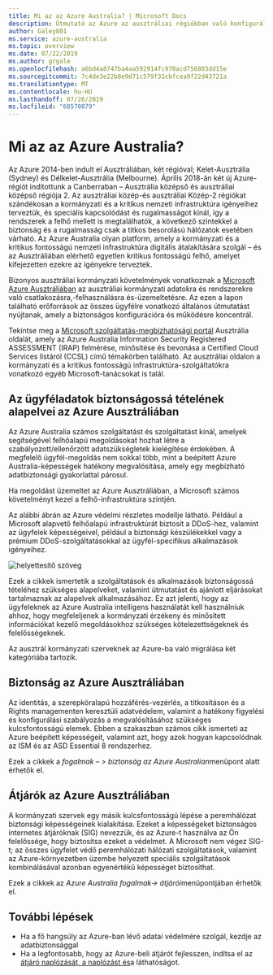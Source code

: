 ```yaml
---
title: Mi az az Azure Australia? | Microsoft Docs
description: Útmutató az Azure az ausztráliai régiókban való konfigurálásához az ausztráliai kormányzati szabályzatok, rendeletek és jogszabályok konkrét követelményeinek kielégítése érdekében.
author: Galey801
ms.service: azure-australia
ms.topic: overview
ms.date: 07/22/2019
ms.author: grgale
ms.openlocfilehash: a6bd4a8747ba4aa592914fc970acd756803dd15e
ms.sourcegitcommit: 7c4de3e22b8e9d71c579f31cbfcea9f22d43721a
ms.translationtype: MT
ms.contentlocale: hu-HU
ms.lasthandoff: 07/26/2019
ms.locfileid: "68570879"
---
```

# <a name="what-is-azure-australia"></a>Mi az az Azure Australia?

Az Azure 2014-ben indult el Ausztráliában, két régióval; Kelet-Ausztrália (Sydney) és Délkelet-Ausztrália (Melbourne). Április 2018-án két új Azure-régiót indítottunk a Canberraban – Ausztrália középső és ausztráliai középső régiója 2. Az ausztráliai közép-és ausztráliai Közép-2 régiókat szándékosan a kormányzati és a kritikus nemzeti infrastruktúra igényeihez terveztük, és speciális kapcsolódást és rugalmasságot kínál, így a rendszerek a felhő mellett is megtalálhatók, a következő szintekkel a biztonság és a rugalmasság csak a titkos besorolású hálózatok esetében várható. Az Azure Australia olyan platform, amely a kormányzati és a kritikus fontosságú nemzeti infrastruktúra digitális átalakítására szolgál – és az Ausztráliában elérhető egyetlen kritikus fontosságú felhő, amelyet kifejezetten ezekre az igényekre terveztek.

Bizonyos ausztráliai kormányzati követelmények vonatkoznak a [Microsoft Azure Ausztráliában](https://azure.microsoft.com/global-infrastructure/australia/) az ausztráliai kormányzati adatokra és rendszerekre való csatlakozásra,-felhasználásra és-üzemeltetésre. Az ezen a lapon található erőforrások az összes ügyfélre vonatkozó általános útmutatást nyújtanak, amely a biztonságos konfigurációra és működésre koncentrál.

Tekintse meg a [Microsoft szolgáltatás-megbízhatósági portál](https://aka.ms/au-irap) Ausztrália oldalát, amely az Azure Australia Information Security Registered ASSESSMENT (IRAP) felmérése, minősítése és bevonása a Certified Cloud Services listáról (CCSL) című témakörben található. Az ausztráliai oldalon a kormányzati és a kritikus fontosságú infrastruktúra-szolgáltatókra vonatkozó egyéb Microsoft-tanácsokat is talál.

## <a name="principles-for-securing-customer-data-in-azure-australia"></a>Az ügyféladatok biztonságossá tételének alapelvei az Azure Ausztráliában

Az Azure Australia számos szolgáltatást és szolgáltatást kínál, amelyek segítségével felhőalapú megoldásokat hozhat létre a szabályozott/ellenőrzött adatszükségletek kielégítése érdekében. A megfelelő ügyfél-megoldás nem sokkal több, mint a beépített Azure Australia-képességek hatékony megvalósítása, amely egy megbízható adatbiztonsági gyakorlattal párosul.

Ha megoldást üzemeltet az Azure Ausztráliában, a Microsoft számos követelményt kezel a felhő-infrastruktúra szintjén.

Az alábbi ábrán az Azure védelmi részletes modellje látható. Például a Microsoft alapvető felhőalapú infrastruktúrát biztosít a DDoS-hez, valamint az ügyfelek képességeivel, például a biztonsági készülékekkel vagy a prémium DDoS-szolgáltatásokkal az ügyfél-specifikus alkalmazások igényeihez.

![helyettesítő szöveg](media/defenceindepth.png)

Ezek a cikkek ismertetik a szolgáltatások és alkalmazások biztonságossá tételéhez szükséges alapelveket, valamint útmutatást és ajánlott eljárásokat tartalmaznak az alapelvek alkalmazásához. Ez azt jelenti, hogy az ügyfeleknek az Azure Australia intelligens használatát kell használniuk ahhoz, hogy megfeleljenek a kormányzati érzékeny és minősített információkat kezelő megoldásokhoz szükséges kötelezettségeknek és felelősségeknek.

Az ausztrál kormányzati szerveknek az Azure-ba való migrálása két kategóriába tartozik.

## <a name="security-in-azure-australia"></a>Biztonság az Azure Ausztráliában

Az identitás, a szerepköralapú hozzáférés-vezérlés, a titkosításon és a Rights managementen keresztüli adatvédelem, valamint a hatékony figyelési és konfigurálási szabályozás a megvalósításához szükséges kulcsfontosságú elemek. Ebben a szakaszban számos cikk ismerteti az Azure beépített képességeit, valamint azt, hogy azok hogyan kapcsolódnak az ISM és az ASD Essential 8 rendszerhez.

Ezek a cikkek a *fogalmak – > biztonság az Azure Australian*menüpont alatt érhetők el.

## <a name="gateways-in-azure-australia"></a>Átjárók az Azure Ausztráliában

A kormányzati szervek egy másik kulcsfontosságú lépése a peremhálózat biztonsági képességeinek kialakítása. Ezeket a képességeket biztonságos internetes átjáróknak (SIG) nevezzük, és az Azure-t használva az Ön felelőssége, hogy biztosítsa ezeket a védelmet. A Microsoft nem végez SIG-t; az összes ügyfelet védő peremhálózati hálózati szolgáltatások, valamint az Azure-környezetben üzembe helyezett speciális szolgáltatások kombinálásával azonban egyenértékű képességet biztosíthat.

Ezek a cikkek az *Azure Australia fogalmak-> átjárói*menüpontjában érhetők el.

## <a name="next-steps"></a>További lépések

* Ha a fő hangsúly az Azure-ban lévő adatai védelmére szolgál, [](secure-your-data.md) kezdje az adatbiztonsággal
* Ha a legfontosabb, hogy az Azure-beli átjárót fejlesszen, indítsa el az [átjáró naplózását, a naplózást és](gateway-log-audit-visibility.md)a láthatóságot.
